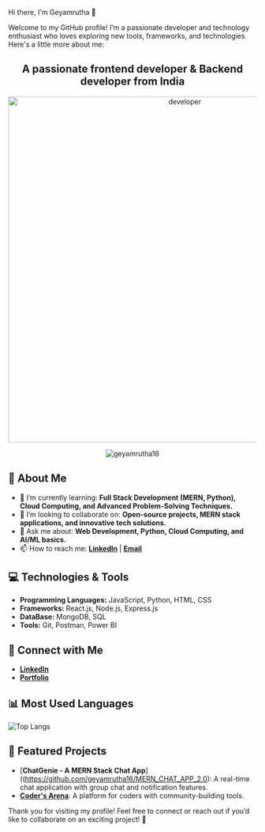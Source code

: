Hi there, I'm Geyamrutha 👋  

Welcome to my GitHub profile! I’m a passionate developer and technology enthusiast who loves exploring new tools, frameworks, and technologies. Here's a little more about me:  

<h2 align="center">A passionate frontend developer & Backend developer from India</h2>

<p align="center">
  <img src="https://i.imgur.com/YOUR_IMAGE_LINK.gif" alt="developer" width="700"/>
</p>

<p align="center">
  <img src="https://komarev.com/ghpvc/?username=geyamrutha16&label=Profile%20views&color=0e75b6&style=flat" alt="geyamrutha16" />
</p>

## 🚀 About Me  
- 🌱 I’m currently learning: **Full Stack Development (MERN, Python), Cloud Computing, and Advanced Problem-Solving Techniques.**  
- 👯 I’m looking to collaborate on: **Open-source projects, MERN stack applications, and innovative tech solutions.**  
- 💬 Ask me about: **Web Development, Python, Cloud Computing, and AI/ML basics.**  
- 📫 How to reach me: **[LinkedIn](https://www.linkedin.com/in/geyamrutha-poluru)** | **[Email](mailto:geyamruthapoluru@gmail.com)**  

## 💻 Technologies & Tools  
- **Programming Languages:** JavaScript, Python, HTML, CSS  
- **Frameworks:** React.js, Node.js, Express.js
- **DataBase:** MongoDB, SQL  
- **Tools:** Git, Postman, Power BI  

## 🔗 Connect with Me  
- **[LinkedIn](https://www.linkedin.com/in/geyamrutha16)**   
- **[Portfolio](https://lookbook-npru.onrender.com/)**  

## 📊 Most Used Languages  
![Top Langs](https://github-readme-stats.vercel.app/api/top-langs/?username=geyamrutha16&layout=compact&theme=radical)  

## 📂 Featured Projects  
- [**ChatGenie - A MERN Stack Chat App**]((https://github.com/geyamrutha16/MERN_CHAT_APP_2.0): A real-time chat application with group chat and notification features.  
- [**Coder's Arena**](https://github.com/geyamrutha16/CODER-S-ARENA-2): A platform for coders with community-building tools.   

Thank you for visiting my profile! Feel free to connect or reach out if you’d like to collaborate on an exciting project! 🚀  
